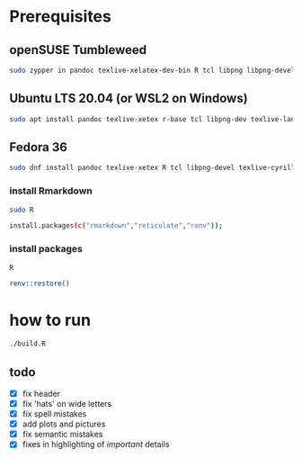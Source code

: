 # Prerequisites

## openSUSE Tumbleweed

```bash
sudo zypper in pandoc texlive-xelatex-dev-bin R tcl libpng libpng-devel texlive-babel-russian texlive-cm-unicode
```

## Ubuntu LTS 20.04 (or WSL2 on Windows)

```bash
sudo apt install pandoc texlive-xetex r-base tcl libpng-dev texlive-lang-cyrillic fonts-cmu
```

## Fedora 36

```bash
sudo dnf install pandoc texlive-xetex R tcl libpng-devel texlive-cyrillic texlive-cm-unicode
```

### install Rmarkdown
```bash
sudo R
```

```bash
install.packages(c("rmarkdown","reticulate","renv"));
```

### install packages
```bash
R
```

```bash
renv::restore()
```

# how to run

```bash
./build.R
```

## todo

- [X] fix header
- [X] fix 'hats' on wide letters
- [X] fix spell mistakes
- [X] add plots and pictures
- [X] fix semantic mistakes 
- [X] fixes in highlighting of *important* details
